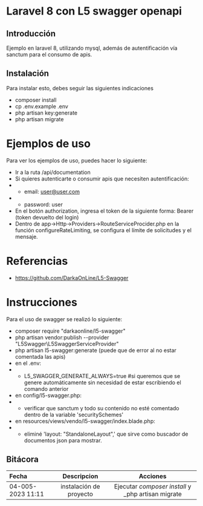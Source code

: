 # Laravel 8 con L5 swagger openapi 

## Introducción
Ejemplo en laravel 8, utilizando mysql, además de autentificación vía sanctum para el consumo de apis.

## Instalación
Para instalar esto, debes seguir las siguientes indicaciones
- composer install
- cp .env.example .env
- php artisan key:generate
- php artisan migrate

# Ejemplos de uso
Para ver los ejemplos de uso, puedes hacer lo siguiente:
- Ir a la ruta /api/documentation
- Si quieres autenticarte o consumir apis que necesiten autentificación: 
- - email: user@user.com
- - password: user
- En el botón authorization, ingresa el token de la siguiente forma: Bearer (token devuelto del login)
- Dentro de app->Http->Providers->RouteServiceProcider.php en la función configureRateLimiting, se configura el límite de solicitudes y el mensaje.

# Referencias
- https://github.com/DarkaOnLine/L5-Swagger

# Instrucciones
Para el uso de swagger se realizó lo siguiente:
- composer require "darkaonline/l5-swagger"
- php artisan vendor:publish --provider "L5Swagger\L5SwaggerServiceProvider" 
- php artisan l5-swagger:generate (puede que de error al no estar comentada las apis)
- en el .env:
- - L5_SWAGGER_GENERATE_ALWAYS=true #si queremos que se genere automáticamente sin necesidad de estar escribiendo el comando anterior
- en config/l5-swagger.php:
- - verificar que sanctum y todo su contenido no esté comentado dentro de la variable 'securitySchemes'
- en resources/views/vendo/l5-swagger/index.blade.php:
- - eliminé 'layout: "StandaloneLayout",' que sirve como buscador de documentos json para mostrar.

## Bitácora

Fecha | Descripcion | Acciones
| :-- | :-: | :-:
04-005-2023 11:11 | instalación de proyecto | Ejecutar _composer install_ y _php artisan migrate

